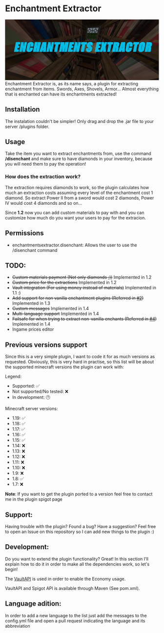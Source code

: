 # Enchantment Extractor
![Image](EnchantmentsExtractor.png)
Enchantment Extractor is, as its name says, a plugin for extracting enchantment from items.
Swords, Axes, Shovels, Armor... Almost everything that is enchanted can have its enchantments extracted!
## Installation
The instalation couldn't be simpler! Only drag and drop the .jar file to your server /plugins folder.
## Usage
Take the item you want to extract enchantments from, use the command **/disenchant** and make sure to have
diamonds in your inventory, because you will need them to pay the operation!
### How does the extraction work?
The extraction requires diamonds to work, so the plugin calculates how much an extraction costs assuming 
every level of the enchantment cost 1 diamond. So extract Power II from a sword would cost 2 diamonds, Power IV would cost 4 diamonds and so on...

Since **1.2** now you can add custom materials to pay with and you can customize how much do you want your users to pay
for the extracion.
## Permissions
- enchantmentsextractor.disenchant: Allows the user to use the /disenchant command
## TODO:

- ~~Custom materials payment (Not only diamonds ;))~~ Implemented in 1.2
- ~~Custom price for the extractions~~ Implemented in 1.2
- ~~Vault integration (For using money instead of materials)~~ Implemented in 1.1 :)
- ~~Add support for non vanilla enchantment plugins (Referred in [#2](https://github.com/alex55132/EnchantmentsExtractor/issues/2))~~ Implemented in 1.3
- ~~Custom messages~~ Implemented in 1.4
- ~~Multi-language support~~ Implemented in 1.4
-  ~~Failsafe for when trying to extract non-vanilla enchants (Referred in [#4](https://github.com/alex55132/EnchantmentsExtractor/issues/4))~~ Implemented in 1.4
- Ingame prices editor

## Previous versions support

Since this is a very simple plugin, I want to code it for as much versions as requested. Obviously, this is very
hard in practise, so this list will be about the supported minecraft versions the plugin can work with:

Legend:
 - Supported: ✅ 
 - Not supported/No tested: ❌ 
 - In development: 🕐 
 
Minecraft server versions:
 - 1.19: ✅
 - 1.18: ✅
 - 1.17: ✅
 - 1.16: ✅
 - 1.15: ✅ 
 - 1.14: ❌
 - 1.13: ❌
 - 1.12: ❌
 - 1.11: ❌
 - 1.10: ❌
 - 1.9: ❌
 - 1.8: ✅ 
 - 1.7: ❌
 
**Note**: If you want to get the plugin ported to a version feel free to contact me in the plugin spigot page
## Support:

Having trouble with the plugin? Found a bug? Have a suggestion? Feel free to open an Issue on this repository so I can add new things to the plugin :)

## Development:
Do you want to extend the plugin functionality? Great! In this section I'll explain how to do it in order to make all the dependencies
work, so let's begin!

The [VaultAPI](https://github.com/MilkBowl/VaultAPI) is used in order to enable the Economy usage. 

VaultAPI and Spigot API is available through Maven (See pom.xml).

## Language adition:
In order to add a new language to the list just add the messages to the config.yml file and open a pull request indicating the language and its abbreviation